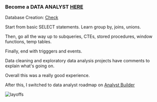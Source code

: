 ### Become a DATA ANALYST [HERE](https://www.youtube.com/watch?v=rGx1QNdYzvs&list=PLUaB-1hjhk8FE_XZ87vPPSfHqb6OcM0cF&index=1) 

Database Creation:
[Check](https://www.youtube.com/watch?v=wgRwITQHszU&list=PLUaB-1hjhk8FE_XZ87vPPSfHqb6OcM0cF&index=3) 

Start from basic SELECT statements. Learn group by, joins, unions.

Then, go all the way up to subqueries, CTEs, stored procedures, window functions, temp tables.

Finally, end with trigggers and events.

Data cleaning and exploratory data analysis projects have comments to explain what's going on.

Overall this was a really good experience. 

After this, I switched to data analyst roadmap on [Analyst Builder](https://www.analystbuilder.com/) 

![layoffs](https://github.com/user-attachments/assets/2bde63f3-453c-4900-9eb3-a2c3391f44e2)
